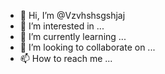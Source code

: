 - 👋 Hi, I’m @Vzvhshsgshjaj
- 👀 I’m interested in ...
- 🌱 I’m currently learning ...
- 💞️ I’m looking to collaborate on ...
- 📫 How to reach me ...

<!---
Vzvhshsgshjaj/Vzvhshsgshjaj is a ✨ special ✨ repository because its `README.md` (this file) appears on your GitHub profile.
You can click the Preview link to take a look at your changes.
--->
